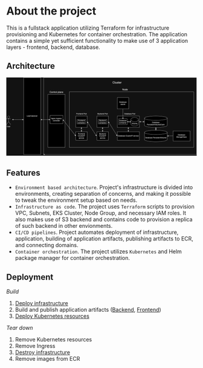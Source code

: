 # About the project

This is a fullstack application utilizing Terraform for infrastructure provisioning and Kubernetes for container orchestration. The application contains a simple yet sufficient functionality to make use of 3 application layers - frontend, backend, database.

## Architecture

![architecture](infrastructure/environments/dev//k8s/chart/architecture.png)

## Features

- `Environment based architecture`. Project's infrastructure is divided into environments, creating separation of concerns, and making it possible to tweak the environment setup based on needs.
- `Infrastructure as code`. The project uses `Terraform` scripts to provision VPC, Subnets, EKS Cluster, Node Group, and necessary IAM roles. It also makes use of S3 backend and contains code to provision a replica of such backend in other envionments.
- `CI/CD pipelines`. Project automates deployment of infrastructure, application, building of application artifacts, publishing artifacts to ECR, and connecting domains.
- `Container orchestration`. The project utilizes `Kubernetes` and Helm package manager for container orchestration.

## Deployment

_Build_

1. [Deploy infrastructure](.github/workflows/dev-deploy-infra.yaml)
2. Build and publish application artifacts ([Backend](.github/workflows/dev-build-backend.yaml), [Frontend](.github/workflows/dev-build-frontend.yaml))
3. [Deploy Kubernetes resources](.github/workflows/dev-deploy-application.yaml)

_Tear down_

1. Remove Kubernetes resources
2. Remove Ingress
3. [Destroy infrastructure](.github/workflows/dev-destroy-infra.yaml)
4. Remove images from ECR

